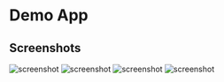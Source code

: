 # Demo App



 ## Screenshots

![screenshot](screenshots/sc1.PNG "Screenshot 1")
![screenshot](screenshots/sc2.PNG "Screenshot 2")
![screenshot](screenshots/sc3.PNG "Screenshot 3")
![screenshot](screenshots/sc4.PNG "Screenshot 4")
